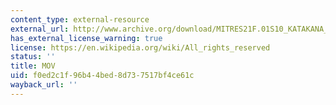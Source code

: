 ```yaml
---
content_type: external-resource
external_url: http://www.archive.org/download/MITRES21F.01S10_KATAKANA_EXERCISES/5d5.mov
has_external_license_warning: true
license: https://en.wikipedia.org/wiki/All_rights_reserved
status: ''
title: MOV
uid: f0ed2c1f-96b4-4bed-8d73-7517bf4ce61c
wayback_url: ''
---
```

